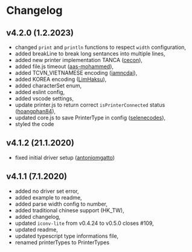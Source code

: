 # Changelog

## v4.2.0 (1.2.2023)

- changed `print` and `println` functions to respect `width` configuration,
- added breakLine to break long sentances into multiple lines,
- added new printer implementation TANCA ([cecon](https://github.com/cecon)),
- added file.js timeout ([aas-mohammed](https://github.com/aas-mohammed)),
- added TCVN_VIETNAMESE encoding ([iamncdai](https://github.com/iamncdai)),
- added KOREA encoding ([LimHaksu](https://github.com/LimHaksu)),
- added characterSet enum,
- added eslint config,
- added vscode settings,
- update printer.js to return correct `isPrinterConnected` status ([hoangphan84](https://github.com/hoangphan84)),
- updated core.js to save PrinterType in config ([selenecodes](https://github.com/selenecodes)),
- styled the code

## v4.1.2 (21.1.2020)

- fixed initial driver setup ([antoniomgatto](https://github.com/antoniomgatto))

## v4.1.1 (7.1.2020)

- added no driver set error,
- added example to readme,
- added parse width config to number,
- added traditional chinese support (HK_TW),
- added changelog,
- updated `iconv-lite` from v0.4.24 to v0.5.0 closes #109,
- updated readme,
- updated typescript type informations file,
- renamed printerTypes to PrinterTypes
